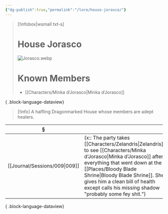 ```yaml
---
{"dg-publish":true,"permalink":"/lore/house-jorasco/"}
---
```


> [!infobox|wsmall txt-s]
> # House Jorasco
> ![Jorasco.webp](/img/user/z_attachments/Jorasco.webp) 
> # Known Members
>  - [[Characters/Minka d'Jorasco\|Minka d'Jorasco]]
> 
{ .block-language-dataview}

>[!info] A halfling Dragonmarked House whose members are adept healers.

| §                                |                                                                                                                                                                                                                               |
| -------------------------------- | ----------------------------------------------------------------------------------------------------------------------------------------------------------------------------------------------------------------------------- |
| [[Journal/Sessions/009\|009]] | (x:: The party takes [[Characters/Zelandris\|Zelandris]] to see [[Characters/Minka d'Jorasco\|Minka d'Jorasco]] after everything that went down at the [[Places/Bloody Blade Shrine\|Bloody Blade Shrine]]. She gives him a clean bill of health except calls his missing shadow "probably some fey shit.") |

{ .block-language-dataview}
